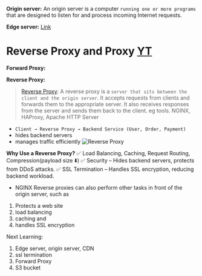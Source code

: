 
**Origin server:** An origin server is a computer `running one or more programs` that are designed to listen for and process incoming Internet requests.

**Edge server:** [Link](https://youtu.be/yOP5-3_WFus?si=8LctVNyXOlkwVncR)

# Reverse Proxy and Proxy [YT](https://youtu.be/4NB0NDtOwIQ?si=jk4L4uVX6TCEv7rO)
**Forward Proxy:** 


**Reverse Proxy:** 
> [Reverse Proxy](): 
> A reverse proxy is a `server that sits between the client and the origin server`. It accepts requests from clients and forwards them to the appropriate server. It also receives responses from the server and sends them back to the client. eg tools. NGINX, HAProxy, Apache HTTP Server
- `Client → Reverse Proxy → Backend Service (User, Order, Payment)`
- hides backend servers
- manages traffic efficiently
![Reverse Proxy](https://www.indusface.com/wp-content/uploads/2023/04/Forward-proxy-vs-reverse-proxy-1.png)

**Why Use a Reverse Proxy?**
✅ Load Balancing, Caching, Request Routing, Compression(payload size ⬇️)
✅ Security – Hides backend servers, protects from DDoS attacks.
✅ SSL Termination – Handles SSL encryption, reducing backend workload.











- NGINX 
Reverse proxies can also perform other tasks in front of the origin server, such as 
1. Protects a web site
2. load balancing
3. caching and
4. handles SSL encryption


Next Learning:
1. Edge server, origin server, CDN
2. ssl termination
3. Forward Proxy
4. S3 bucket